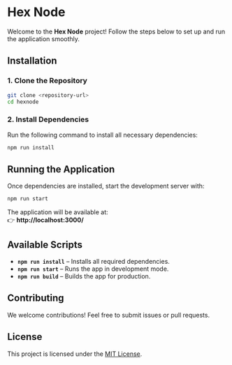 # **Hex Node**  

Welcome to the **Hex Node** project! Follow the steps below to set up and run the application smoothly.  

## **Installation**  

### **1. Clone the Repository**  
```sh
git clone <repository-url>
cd hexnode
```

### **2. Install Dependencies**  
Run the following command to install all necessary dependencies:  
```sh
npm run install
```

## **Running the Application**  

Once dependencies are installed, start the development server with:  
```sh
npm run start
```

The application will be available at:  
👉 **http://localhost:3000/**  

## **Available Scripts**  

- **`npm run install`** – Installs all required dependencies.  
- **`npm run start`** – Runs the app in development mode.  
- **`npm run build`** – Builds the app for production.  

## **Contributing**  
We welcome contributions! Feel free to submit issues or pull requests.  

## **License**  
This project is licensed under the [MIT License](LICENSE).  
